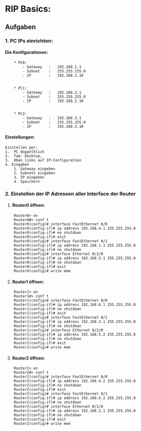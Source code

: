 # RIP Basics:

## Aufgaben

### 1. PC IPs einrichten:

#### Die Konfigurationen:

```
    * PC0:
        - Gateway   :   192.168.1.1
        - Subnet    :   255.255.255.0
        - IP        :   192.168.1.10


    * PC1:
        - Gateway   :   192.168.2.1
        - Subnet    :   255.255.255.0
        - IP        :   192.168.2.10


    * PC2:
        - Gateway   :   192.168.3.1
        - Subnet    :   255.255.255.0
        - IP        :   192.168.3.10
```

#### Einstellungen:

    Einstellen per:
    1.  PC doppelklick
    2.  Tab: Desktop,
    3.  Oben links auf IP-Configuration
    4. Eingaben
        1. Gateway eingeben
        2. Subnetz eingeben
        3. IP eingeben
        4. Speichern

### 2. Einstellen der IP Adressen aller Interface der Router

1. #### Router0 öffnen:

```
    Router0> en
    Router0#> conf t
    Router0(config)# interface FastEthernet 0/0
    Router0(config-if)# ip address 192.168.4.1 255.255.255.0
    Router0(config-if)# no shutdown
    Router0(config-if)# exit
    Router0(config)# interface FastEthernet 0/1
    Router0(config-if)# ip address 192.168.1.1 255.255.255.0
    Router0(config-if)# no shutdown
    Router0(config)# interface Ethernet 0/2/0
    Router0(config-if)# ip address 192.168.5.1 255.255.255.0
    Router0(config-if)# no shutdown
    Router0(config-if)# exit
    Router0(config)# write mem
```

2. #### Router1 öffnen:

```
    Router1> en
    Router1#> conf t
    Router1(config)# interface FastEthernet 0/0
    Router1(config-if)# ip address 192.168.6.1 255.255.255.0
    Router1(config-if)# no shutdown
    Router1(config-if)# exit
    Router1(config)# interface FastEthernet 0/1
    Router1(config-if)# ip address 192.168.3.1 255.255.255.0
    Router1(config-if)# no shutdown
    Router1(config)# interface Ethernet 0/2/0
    Router1(config-if)# ip address 192.168.5.2 255.255.255.0
    Router1(config-if)# no shutdown
    Router1(config-if)# exit
    Router1(config)# write mem
```

3. #### Router2 öffnen:

```
    Router2> en
    Router2#> conf t
    Router2(config)# interface FastEthernet 0/0
    Router2(config-if)# ip address 192.168.4.2 255.255.255.0
    Router2(config-if)# no shutdown
    Router2(config-if)# exit
    Router2(config)# interface FastEthernet 0/1
    Router2(config-if)# ip address 192.168.6.2 255.255.255.0
    Router2(config-if)# no shutdown
    Router2(config)# interface Ethernet 0/2/0
    Router2(config-if)# ip address 192.168.2.1 255.255.255.0
    Router2(config-if)# no shutdown
    Router2(config-if)# exit
    Router2(config)# write mem
```